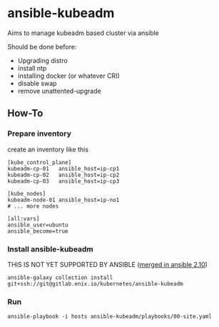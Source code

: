 # ansible-kubeadm

Aims to manage kubeadm based cluster via ansible

Should be done before:
  - Upgrading distro
  - install ntp
  - installing docker (or whatever CRI)
  - disable swap
  - remove unattented-upgrade

## How-To

### Prepare inventory

create an inventory like this

```
[kube_control_plane]
kubeadm-cp-01   ansible_host=ip-cp1
kubeadm-cp-02   ansible_host=ip-cp2
kubeadm-cp-03   ansible_host=ip-cp3

[kube_nodes]
kubeadm-node-01 ansible_host=ip-no1
# ... more nodes

[all:vars]
ansible_user=ubuntu
ansible_become=true
```

### Install ansible-kubeadm

THIS IS NOT YET SUPPORTED BY ANSIBLE ([merged in ansible 2.10](https://github.com/ansible/ansible/pull/69154))
```
ansible-galaxy collection install git+ssh://git@gitlab.enix.io/kubernetes/ansible-kubeadm
```

### Run

```
ansible-playbook -i hosts ansible-kubeadm/playbooks/00-site.yaml
```
